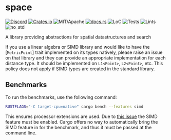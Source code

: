 # space

[![Discord][dci]][dcl] [![Crates.io][ci]][cl] ![MIT/Apache][li] [![docs.rs][di]][dl] ![LoC][lo] ![Tests][btl] ![Lints][bll] ![no_std][bnl]

[ci]: https://img.shields.io/crates/v/space.svg
[cl]: https://crates.io/crates/space/

[li]: https://img.shields.io/crates/l/specs.svg?maxAge=2592000

[di]: https://docs.rs/space/badge.svg
[dl]: https://docs.rs/space/

[lo]: https://tokei.rs/b1/github/rust-cv/space?category=code

[dci]: https://img.shields.io/discord/550706294311485440.svg?logo=discord&colorB=7289DA
[dcl]: https://discord.gg/d32jaam

[btl]: https://github.com/rust-cv/space/workflows/unit%20tests/badge.svg
[bll]: https://github.com/rust-cv/space/workflows/lints/badge.svg
[bnl]: https://github.com/rust-cv/space/workflows/no-std/badge.svg

A library providing abstractions for spatial datastructures and search

If you use a linear algebra or SIMD library and would like to have the [`MetricPoint`]
trait implemented on its types natively, please raise an issue on that library
and they can provide an appropriate implementation for each distance type.
It should be implemented on `L1<Point>`, `L2<Point>`, etc. This policy does not apply
if SIMD types are created in the standard library.

## Benchmarks

To run the benchmarks, use the following command:

```bash
RUSTFLAGS="-C target-cpu=native" cargo bench --features simd
```

This ensures processor extensions are used. Due to [this issue](https://github.com/rust-lang/cargo/issues/2911) the SIMD feature must be enabled. Cargo offers no way to automatically bring the SIMD feature in for the benchmark, and thus it must be passed at the command line.